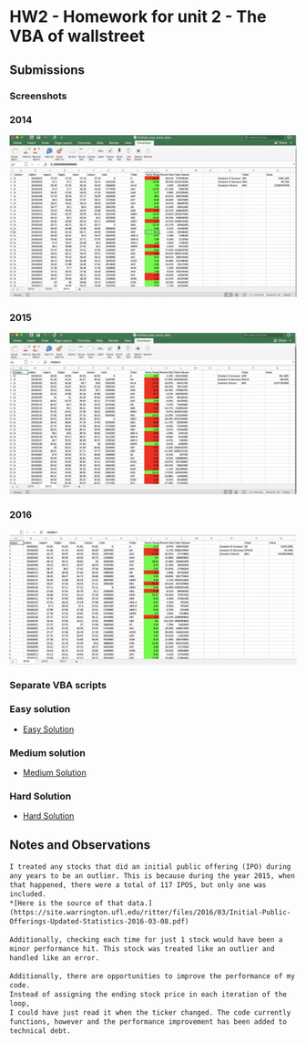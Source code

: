 # HW2 - Homework for unit 2 - The VBA of wallstreet

## Submissions

### Screenshots

### 2014
![2014](./HW2_RPS_2014_Screenshot.png)

### 2015
![2015](./HW2_RPS_2015_Screenshot.png)

### 2016
![2016](./HW2_RPS_2016_Screenshot.png)

### Separate VBA scripts

### Easy solution
* [Easy Solution](./RPS_HW2_Easy_Solition.vbs)

### Medium solution
* [Medium Solution](./RPS_HW2_Medium_Solition.vbs)

### Hard Solution
* [Hard Solution](./RPS_HW2_Hard_Solition.vbs)

## Notes and Observations

    I treated any stocks that did an initial public offering (IPO) during 
    any years to be an outlier. This is because during the year 2015, when 
    that happened, there were a total of 117 IPOS, but only one was included. 
    *[Here is the source of that data.](https://site.warrington.ufl.edu/ritter/files/2016/03/Initial-Public-Offerings-Updated-Statistics-2016-03-08.pdf)

    Additionally, checking each time for just 1 stock would have been a 
    minor performance hit. This stock was treated like an outlier and 
    handled like an error.

    Additionally, there are opportunities to improve the performance of my code. 
    Instead of assigning the ending stock price in each iteration of the loop, 
    I could have just read it when the ticker changed. The code currently 
    functions, however and the performance improvement has been added to technical debt.

